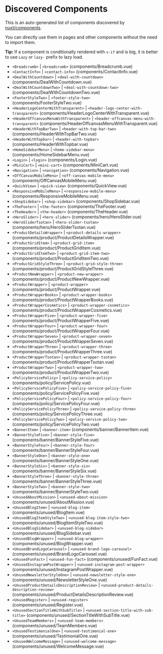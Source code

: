 # Discovered Components

This is an auto-generated list of components discovered by [nuxt/components](https://github.com/nuxt/components).

You can directly use them in pages and other components without the need to import them.

**Tip:** If a component is conditionally rendered with `v-if` and is big, it is better to use `Lazy` or `lazy-` prefix to lazy load.

- `<Breadcrumb>` | `<breadcrumb>` (components/Breadcrumb.vue)
- `<ContactInfo>` | `<contact-info>` (components/ContactInfo.vue)
- `<DealWithCountdown>` | `<deal-with-countdown>` (components/DealWithCountdown.vue)
- `<DealWithCountdownTwo>` | `<deal-with-countdown-two>` (components/DealWithCountdownTwo.vue)
- `<FooterStyleTwo>` | `<footer-style-two>` (components/FooterStyleTwo.vue)
- `<HeaderLogoCenterWithTransparent>` | `<header-logo-center-with-transparent>` (components/HeaderLogoCenterWithTransparent.vue)
- `<HeaderOffcanvasMenuWithTransparent>` | `<header-offcanvas-menu-with-transparent>` (components/HeaderOffcanvasMenuWithTransparent.vue)
- `<HeaderWithTopBarTwo>` | `<header-with-top-bar-two>` (components/HeaderWithTopBarTwo.vue)
- `<HeaderWithTopbar>` | `<header-with-topbar>` (components/HeaderWithTopbar.vue)
- `<HomeSidebarMenu>` | `<home-sidebar-menu>` (components/HomeSidebarMenu.vue)
- `<Login>` | `<login>` (components/Login.vue)
- `<MiniCart>` | `<mini-cart>` (components/MiniCart.vue)
- `<Navigation>` | `<navigation>` (components/Navigation.vue)
- `<OffCanvasMobileMenu>` | `<off-canvas-mobile-menu>` (components/OffCanvasMobileMenu.vue)
- `<QuickView>` | `<quick-view>` (components/QuickView.vue)
- `<ResponsiveMobileMenu>` | `<responsive-mobile-menu>` (components/ResponsiveMobileMenu.vue)
- `<ShopSidebar>` | `<shop-sidebar>` (components/ShopSidebar.vue)
- `<TheFooter>` | `<the-footer>` (components/TheFooter.vue)
- `<TheHeader>` | `<the-header>` (components/TheHeader.vue)
- `<HeroSlider>` | `<hero-slider>` (components/hero/HeroSlider.vue)
- `<HeroSliderTsotan>` | `<hero-slider-tsotan>` (components/hero/HeroSliderTsotan.vue)
- `<ProductDetailsWrapper>` | `<product-details-wrapper>` (components/product/ProductDetailsWrapper.vue)
- `<ProductGridItem>` | `<product-grid-item>` (components/product/ProductGridItem.vue)
- `<ProductGridItemTwo>` | `<product-grid-item-two>` (components/product/ProductGridItemTwo.vue)
- `<ProductGridStyleThree>` | `<product-grid-style-three>` (components/product/ProductGridStyleThree.vue)
- `<ProductNewWrapper>` | `<product-new-wrapper>` (components/product/ProductNewWrapper.vue)
- `<ProductWrapper>` | `<product-wrapper>` (components/product/ProductWrapper.vue)
- `<ProductWrapperBooks>` | `<product-wrapper-books>` (components/product/ProductWrapperBooks.vue)
- `<ProductWrapperCosmetics>` | `<product-wrapper-cosmetics>` (components/product/ProductWrapperCosmetics.vue)
- `<ProductWrapperFive>` | `<product-wrapper-five>` (components/product/ProductWrapperFive.vue)
- `<ProductWrapperFour>` | `<product-wrapper-four>` (components/product/ProductWrapperFour.vue)
- `<ProductWrapperSeven>` | `<product-wrapper-seven>` (components/product/ProductWrapperSeven.vue)
- `<ProductWrapperThree>` | `<product-wrapper-three>` (components/product/ProductWrapperThree.vue)
- `<ProductWrapperTsotan>` | `<product-wrapper-tsotan>` (components/product/ProductWrapperTsotan.vue)
- `<ProductWrapperTwo>` | `<product-wrapper-two>` (components/product/ProductWrapperTwo.vue)
- `<PolicyServicePolicy>` | `<policy-service-policy>` (components/policy/ServicePolicy.vue)
- `<PolicyServicePolicyFive>` | `<policy-service-policy-five>` (components/policy/ServicePolicyFive.vue)
- `<PolicyServicePolicyFour>` | `<policy-service-policy-four>` (components/policy/ServicePolicyFour.vue)
- `<PolicyServicePolicyThree>` | `<policy-service-policy-three>` (components/policy/ServicePolicyThree.vue)
- `<PolicyServicePolicyTwo>` | `<policy-service-policy-two>` (components/policy/ServicePolicyTwo.vue)
- `<BannerItem>` | `<banner-item>` (components/banner/BannerItem.vue)
- `<BannerStyleFive>` | `<banner-style-five>` (components/banner/BannerStyleFive.vue)
- `<BannerStyleFour>` | `<banner-style-four>` (components/banner/BannerStyleFour.vue)
- `<BannerStyleOne>` | `<banner-style-one>` (components/banner/BannerStyleOne.vue)
- `<BannerStyleSix>` | `<banner-style-six>` (components/banner/BannerStyleSix.vue)
- `<BannerStyleThree>` | `<banner-style-three>` (components/banner/BannerStyleThree.vue)
- `<BannerStyleTwo>` | `<banner-style-two>` (components/banner/BannerStyleTwo.vue)
- `<UnusedAboutMission>` | `<unused-about-mission>` (components/unused/AboutMission.vue)
- `<UnusedBlogItem>` | `<unused-blog-item>` (components/unused/BlogItem.vue)
- `<UnusedBlogItemStyleTwo>` | `<unused-blog-item-style-two>` (components/unused/BlogItemStyleTwo.vue)
- `<UnusedBlogSidebar>` | `<unused-blog-sidebar>` (components/unused/BlogSidebar.vue)
- `<UnusedBlogWrapper>` | `<unused-blog-wrapper>` (components/unused/BlogWrapper.vue)
- `<UnusedBrandLogoCarousel>` | `<unused-brand-logo-carousel>` (components/unused/BrandLogoCarousel.vue)
- `<UnusedFunFact>` | `<unused-fun-fact>` (components/unused/FunFact.vue)
- `<UnusedInstagramPostWrapper>` | `<unused-instagram-post-wrapper>` (components/unused/InstagramPostWrapper.vue)
- `<UnusedNewsletterStyleOne>` | `<unused-newsletter-style-one>` (components/unused/NewsletterStyleOne.vue)
- `<UnusedProductDetailsDescriptionReview>` | `<unused-product-details-description-review>` (components/unused/ProductDetailsDescriptionReview.vue)
- `<UnusedRegister>` | `<unused-register>` (components/unused/Register.vue)
- `<UnusedSectionTitleWithSubTitle>` | `<unused-section-title-with-sub-title>` (components/unused/SectionTitleWithSubTitle.vue)
- `<UnusedTeamMembers>` | `<unused-team-members>` (components/unused/TeamMembers.vue)
- `<UnusedTestimonialOne>` | `<unused-testimonial-one>` (components/unused/TestimonialOne.vue)
- `<UnusedWelcomeMessage>` | `<unused-welcome-message>` (components/unused/WelcomeMessage.vue)
